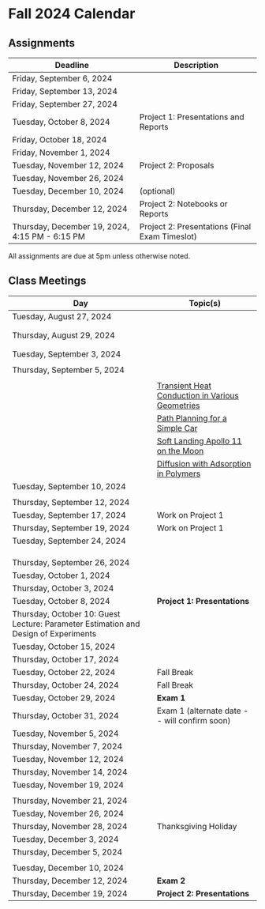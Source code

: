 # Fall 2024 Calendar

## Assignments

| Deadline   | Description |
| ----------- | ----------- |
| Friday, September 6, 2024 | [](../notebooks/assignments/Pyomo1.ipynb) |
| Friday, September  13, 2024 | [](../notebooks/assignments/Pyomo2.ipynb) |
| Friday, September 27, 2024 | [](../notebooks/assignments/Pyomo3.ipynb) | 
| Tuesday, October 8, 2024 | Project 1: Presentations and Reports | 
| Friday, October 18, 2024 | [](../notebooks/assignments/Algorithms1.ipynb) |
| Friday, November 1, 2024 | [](../notebooks/assignments/Algorithms2.ipynb) |
| Tuesday, November 12, 2024 | Project 2: Proposals |
| Tuesday, November 26, 2024 | [](../notebooks/assignments/Algorithms3.ipynb) |
| Tuesday, December 10, 2024 | [](../notebooks/assignments/Algorithms4.ipynb) (optional) |
| Thursday, December 12, 2024 | Project 2: Notebooks or Reports |
| Thursday, December 19, 2024, 4:15 PM - 6:15 PM | Project 2: Presentations (Final Exam Timeslot) |

All assignments are due at 5pm unless otherwise noted.

## Class Meetings

| Day     | Topic(s) |
| ----------- | ----------- |
| Tuesday, August 27, 2024 | [](../notebooks/1/Pyomo-Introduction.ipynb) |
| | [](../notebooks/1/Optimization-Modeling.ipynb) |
| | [](../notebooks/1/LP-NLP.ipynb) |
| Thursday, August 29, 2024 | [](../notebooks/1/Pyomo-Nuts-and-Bolts.ipynb) |
| | [](../notebooks/1/IP.ipynb) |
| | [](../notebooks/assignments/Pyomo1.ipynb) |
| Tuesday, September 3, 2024 | [](../notebooks/2/Logical_Modeling_GDP.ipynb) |
| | [](../notebooks/2/Modeling_Disjunctions_Strip_Packing.ipynb) |
| Thursday, September 5, 2024 | [](../notebooks/3/PyomoDAE_car.ipynb) |
| | [](../notebooks/3/PyomoDAE_TCLab.ipynb) |
| | [Transient Heat Conduction in Various Geometries](https://jckantor.github.io/ND-Pyomo-Cookbook/notebooks/05.03-Heat_Conduction_in_Various_Geometries.html) |
| | [Path Planning for a Simple Car](https://jckantor.github.io/ND-Pyomo-Cookbook/notebooks/06.03-Path-Planning-for-a-Simple-Car.html) |
| | [Soft Landing Apollo 11 on the Moon](https://jckantor.github.io/ND-Pyomo-Cookbook/notebooks/06.04-Soft-Landing-Apollo-11-on-the-Moon.html) |
| | [Diffusion with Adsorption in Polymers](https://jckantor.github.io/ND-Pyomo-Cookbook/notebooks/05.04-Diffusion_Adsorption_in_Polymers.html) |
| Tuesday, September 10, 2024 | [](../notebooks/4/SP.ipynb) |
| | [](../notebooks/4/RiskMeasures.ipynb) |
| Thursday, September 12, 2024 | [](../notebooks/4/blocks.ipynb) |
| Tuesday, September 17, 2024 | Work on Project 1 |
| Thursday, September 19, 2024 | Work on Project 1 |
| Tuesday, September 24, 2024 | [](../notebooks/3/DAE_background.ipynb) |
| | [](../notebooks/3/DAE_numeric_integration.ipynb) |
| | [](../notebooks/3/PyomoDAE_theory.ipynb) |
| | [](../notebooks/3/PyomoDAE_example.ipynb) |
| Thursday, September 26, 2024 | [](../notebooks/6/Math-Primer-1.md) |
| Tuesday, October 1, 2024 | [](../notebooks/6/Math-Primer-2.ipynb) |
| Thursday, October 3, 2024 | [](../notebooks/6/Optimality.ipynb) |
| Tuesday, October 8, 2024 | **Project 1: Presentations** |
| Thursday, October 10: Guest Lecture: Parameter Estimation and Design of Experiments |
| Tuesday, October 15, 2024 | [](../notebooks/6/Newton-Methods.ipynb) |
| Thursday, October 17, 2024 | [](../notebooks/6/Quasi-Newton-Methods.ipynb) |
| Tuesday, October 22, 2024 | Fall Break |
| Thursday, October 24, 2024 | Fall Break |
| Tuesday, October 29, 2024 | **Exam 1** |
| Thursday, October 31, 2024 | Exam 1 (alternate date -- will confirm soon) |
| Tuesday, November 5, 2024 | [](../notebooks/6/Globalization.ipynb) |
| Thursday, November 7, 2024 | [](../notebooks/7/Convexity.ipynb) |
| Tuesday, November 12, 2024 | [](../notebooks/7/Local-Optimality.ipynb) |
| Thursday, November 14, 2024 | [](../notebooks/7/KKT-Multipliers.ipynb) |
| Tuesday, November 19, 2024 | [](../notebooks/7/Constraint-Qualifications.ipynb) |
| | [](../notebooks/7/NLP-Diagnostics.ipynb) |
| Thursday, November 21, 2024 | [](../notebooks/7/Second-Order.ipynb) |
| Tuesday, November 26, 2024 | [](../notebooks/7/Interior-Point1.ipynb) |
| Thursday, November 28, 2024 | Thanksgiving Holiday |
| Tuesday, December 3, 2024 | [](../notebooks/7/Interior-Point2.ipynb) |
| Thursday, December 5, 2024 | [](../notebooks/8/MILP.ipynb) |
| | [](../notebooks/8/MINLP-Algorithms.ipynb) |
| Tuesday, December 10, 2024 | [](../notebooks/8/Global-Opt.ipynb) |
| Thursday, December 12, 2024 | **Exam 2** |
| Thursday, December 19, 2024 | **Project 2: Presentations** |